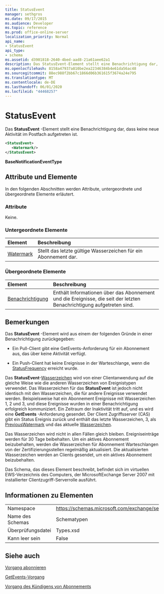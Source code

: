 ```yaml
---
title: StatusEvent
manager: sethgros
ms.date: 09/17/2015
ms.audience: Developer
ms.topic: reference
ms.prod: office-online-server
localization_priority: Normal
api_name:
- StatusEvent
api_type:
- schema
ms.assetid: d3901818-2640-4bed-aad8-21a61aee62a1
description: Das StatusEvent-Element stellt eine Benachrichtigung dar, dass keine neue Aktivität im Postfach aufgetreten ist.
ms.openlocfilehash: 8158a47937a810be2ea22346384b4e61da56ac48
ms.sourcegitcommit: 88ec988f2bb67c1866d06b361615f3674a24e795
ms.translationtype: MT
ms.contentlocale: de-DE
ms.lasthandoff: 06/01/2020
ms.locfileid: "44468257"
---
```

# <a name="statusevent"></a>StatusEvent

Das **StatusEvent** -Element stellt eine Benachrichtigung dar, dass keine neue Aktivität im Postfach aufgetreten ist. 
  
```xml
<StatusEvent>
   <Watermark/>
</StatusEvent>
```

 **BaseNotificationEventType**
## <a name="attributes-and-elements"></a>Attribute und Elemente

In den folgenden Abschnitten werden Attribute, untergeordnete und übergeordnete Elemente erläutert.
  
### <a name="attributes"></a>Attribute

Keine.
  
### <a name="child-elements"></a>Untergeordnete Elemente

|**Element**|**Beschreibung**|
|:-----|:-----|
|[Watermark](watermark.md) <br/> |Stellt das letzte gültige Wasserzeichen für ein Abonnement dar.  <br/> |
   
### <a name="parent-elements"></a>Übergeordnete Elemente

|**Element**|**Beschreibung**|
|:-----|:-----|
|[Benachrichtigung](notification-ex15websvcsotherref.md) <br/> |Enthält Informationen über das Abonnement und die Ereignisse, die seit der letzten Benachrichtigung aufgetreten sind.  <br/> |
   
## <a name="remarks"></a>Bemerkungen

Das **StatusEvent** -Element wird aus einem der folgenden Gründe in einer Benachrichtigung zurückgegeben: 
  
- Ein Pull-Client gibt eine GetEvents-Anforderung für ein Abonnement aus, das über keine Aktivität verfügt.
    
- Ein Push-Client hat keine Ereignisse in der Warteschlange, wenn die [StatusFrequency](statusfrequency.md) erreicht wurde. 
    
Das **StatusEvent**-[Wasserzeichen](watermark.md) wird von einer Clientanwendung auf die gleiche Weise wie die anderen Wasserzeichen von Ereignistypen verwendet. Das Wasserzeichen für das **StatusEvent** ist jedoch nicht identisch mit den Wasserzeichen, die für andere Ereignisse verwendet werden. Beispielsweise hat ein Abonnement Ereignisse mit Wasserzeichen 1, 2 und 3, und diese Ereignisse wurden in einer Benachrichtigung erfolgreich kommuniziert. Ein Zeitraum der Inaktivität tritt auf, und es wird eine **GetEvents** -Anforderung gesendet. Der Client Zugriffsserver (CAS) gibt ein Status Ereignis zurück und enthält das letzte Wasserzeichen, 3, als [PreviousWatermark](previouswatermark.md) und das aktuelle [Wasserzeichen](watermark.md).
  
Das Wasserzeichen wird nicht in allen Fällen gleich bleiben. Ereigniseinträge werden für 30 Tage beibehalten. Um ein aktives Abonnement beizubehalten, werden die Wasserzeichen für Abonnement Warteschlangen von der Zertifizierungsstellen regelmäßig aktualisiert. Die aktualisierten Wasserzeichen werden an Clients gesendet, um ein aktives Abonnement beizubehalten.
  
Das Schema, das dieses Element beschreibt, befindet sich im virtuellen EWS-Verzeichnis des Computers, der MicrosoftExchange Server 2007 mit installierter Clientzugriff-Serverrolle ausführt.
  
## <a name="element-information"></a>Informationen zu Elementen

|||
|:-----|:-----|
|Namespace  <br/> |https://schemas.microsoft.com/exchange/services/2006/types  <br/> |
|Name des Schemas  <br/> |Schematypen  <br/> |
|Überprüfungsdatei  <br/> |Types.xsd  <br/> |
|Kann leer sein  <br/> |False  <br/> |
   
## <a name="see-also"></a>Siehe auch



[Vorgang abonnieren](subscribe-operation.md)
  
[GetEvents-Vorgang](getevents-operation.md)
  
[Vorgang des Kündigens von Abonnements](unsubscribe-operation.md)

